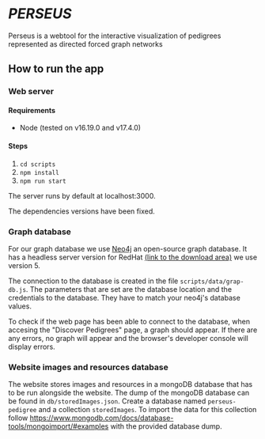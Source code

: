 # _PERSEUS_

Perseus is a webtool for the interactive visualization of pedigrees represented as directed forced graph networks

## How to run the app
### Web server
#### Requirements
- Node (tested on v16.19.0 and v17.4.0)
#### Steps
1. `cd scripts`
2. `npm install`
3. `npm run start`

The server runs by default at localhost:3000.

The dependencies versions have been fixed. 

### Graph database
For our graph database we use [Neo4j](https://neo4j.com) an open-source graph database. It has a headless server version for RedHat [(link to the download area)](https://neo4j.com/download-center/) we use version 5.

The connection to the database is created in the file `scripts/data/grap-db.js`. The parameters that are set are the database location and the credentials to the database. They have to match your neo4j's database values.

To check if the web page has been able to connect to the database, when accesing the "Discover Pedigrees" page, a graph should appear. If there are any errors, no graph will appear and the browser's developer console will display errors.

### Website images and resources database
The website stores images and resources in a mongoDB database that has to be run alongside the website. The dump of the mongoDB database can be found in `db/storedImages.json`. Create a database named `perseus-pedigree` and a collection `storedImages`. To import the data for this collection follow https://www.mongodb.com/docs/database-tools/mongoimport/#examples with the provided database dump.